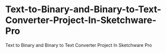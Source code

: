 # Text-to-Binary-and-Binary-to-Text-Converter-Project-In-Sketchware-Pro
Text to Binary and Binary to Text Converter Project In Sketchware Pro
